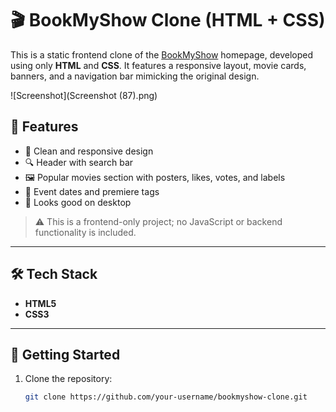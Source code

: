# 🎬 BookMyShow Clone (HTML + CSS)

This is a static frontend clone of the [BookMyShow](https://in.bookmyshow.com/) homepage, developed using only **HTML** and **CSS**. It features a responsive layout, movie cards, banners, and a navigation bar mimicking the original design.

![Screenshot](Screenshot (87).png) <!-- Replace path if necessary -->

## 📌 Features

- 🎨 Clean and responsive design
- 🔍 Header with search bar
- 🖼️ Popular movies section with posters, likes, votes, and labels
- 📅 Event dates and premiere tags
- 📱 Looks good on desktop

> ⚠️ This is a frontend-only project; no JavaScript or backend functionality is included.

---

## 🛠️ Tech Stack

- **HTML5**
- **CSS3**

---

## 🚀 Getting Started

1. Clone the repository:
   ```bash
   git clone https://github.com/your-username/bookmyshow-clone.git
